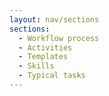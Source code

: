 ```yaml
---
layout: nav/sections
sections:
  - Workflow process
  - Activities
  - Templates
  - Skills
  - Typical tasks
---
```


